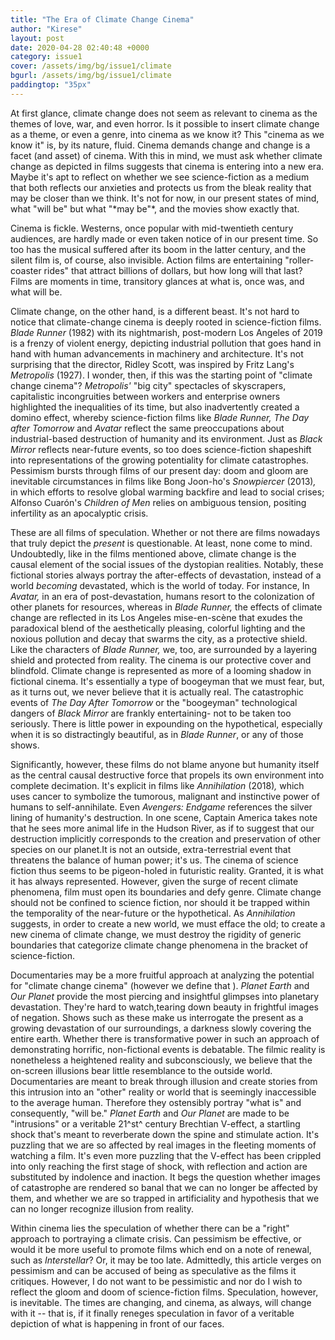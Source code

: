 ```yaml
---
title: "The Era of Climate Change Cinema"
author: "Kirese"
layout: post
date: 2020-04-28 02:40:48 +0000
category: issue1
cover: /assets/img/bg/issue1/climate
bgurl: /assets/img/bg/issue1/climate
paddingtop: "35px"
---
```


<p id="first-paragraph">At first glance, climate change does not seem as relevant to cinema as
the themes of love, war, and even horror. Is it possible to insert
climate change as a theme, or even a genre, into cinema as we know it?
This "cinema as we know it" is, by its nature, fluid. Cinema demands
change and change is a facet (and asset) of cinema. With this in mind,
we must ask whether climate change as depicted in films suggests that
cinema is entering into a new era. Maybe it's apt to reflect on whether
we see science-fiction as a medium that both reflects our anxieties and
protects us from the bleak reality that may be closer than we think.
It's not for now, in our present states of mind, what "will be" but what
"*may be"*, and the movies show exactly that.</p>

Cinema is fickle. Westerns, once popular with mid-twentieth century
audiences, are hardly made or even taken notice of in our present time.
So too has the musical suffered after its boom in the latter century,
and the silent film is, of course, also invisible. Action films are
entertaining "roller-coaster rides" that attract billions of dollars,
but how long will that last? Films are moments in time, transitory
glances at what is, once was, and what will be.

Climate change, on the other hand, is a different beast. It's not hard
to notice that climate-change cinema is deeply rooted in science-fiction
films. *Blade Runner* (1982) with its nightmarish, post-modern Los
Angeles of 2019 is a frenzy of violent energy, depicting industrial
pollution that goes hand in hand with human advancements in machinery
and architecture. It's not surprising that the director, Ridley Scott,
was inspired by Fritz Lang's *Metropolis* (1927). I wonder, then, if
this was the starting point of "climate change cinema"? *Metropolis'*
"big city" spectacles of skyscrapers, capitalistic incongruities between
workers and enterprise owners highlighted the inequalities of its time,
but also inadvertently created a domino effect, whereby science-fiction
films like *Blade Runner,* *The Day after Tomorrow* and *Avatar* reflect
the same preoccupations about industrial-based destruction of humanity
and its environment. Just as *Black Mirror* reflects near-future events,
so too does science-fiction shapeshift into representations of the
growing potentiality for climate catastrophes. Pessimism bursts through
films of our present day: doom and gloom are inevitable circumstances in
films like Bong Joon-ho's *Snowpiercer* (2013)*,* in which efforts to
resolve global warming backfire and lead to social crises; Alfonso
Cuarón's *Children of Men* relies on ambiguous tension, positing
infertility as an apocalyptic crisis.

These are all films of speculation. Whether or not there are films
nowadays that truly depict the *present* is questionable. At least, none
come to mind. Undoubtedly, like in the films mentioned above, climate
change is the causal element of the social issues of the dystopian
realities. Notably, these fictional stories always portray the
after-effects of devastation, instead of a world *becoming* devastated,
which is the world of today. For instance, In *Avatar,* in an era of
post-devastation, humans resort to the colonization of other planets for
resources, whereas in *Blade Runner,* the effects of climate change are
reflected in its Los Angeles mise-en-scène that exudes the paradoxical
blend of the aesthetically pleasing, colorful lighting and the noxious
pollution and decay that swarms the city, as a protective shield. Like
the characters of *Blade Runner,* we, too, are surrounded by a layering
shield and protected from reality. The cinema is our protective cover
and blindfold. Climate change is represented as more of a looming shadow
in fictional cinema. It's essentially a type of boogeyman that we must
fear, but, as it turns out, we never believe that it is actually real.
The catastrophic events of *The Day After Tomorrow* or the "boogeyman"
technological dangers of *Black Mirror* are frankly entertaining- not to
be taken too seriously. There is little power in expounding on the
hypothetical, especially when it is so distractingly beautiful, as in
*Blade Runner*, or any of those shows.

Significantly, however, these films do not blame anyone but humanity
itself as the central causal destructive force that propels its own
environment into complete decimation. It's explicit in films like
*Annihilation* (2018)*,* which uses cancer to symbolize the tumorous,
malignant and instinctive power of humans to self-annihilate. Even
*Avengers: Endgame* references the silver lining of humanity's
destruction. In one scene, Captain America takes note that he sees more
animal life in the Hudson River, as if to suggest that our destruction
implicitly corresponds to the creation and preservation of other species
on our planet.It is not an outside, extra-terrestrial event that
threatens the balance of human power; it's us. The cinema of science
fiction thus seems to be pigeon-holed in futuristic reality. Granted, it
is what it has always represented. However, given the surge of recent
climate phenomena, film must open its boundaries and defy genre. Climate
change should not be confined to science fiction, nor should it be
trapped within the temporality of the near-future or the hypothetical.
As *Annihilation* suggests, in order to create a new world, we must
efface the old; to create a new cinema of climate change, we must
destroy the rigidity of generic boundaries that categorize climate
change phenomena in the bracket of science-fiction.

Documentaries may be a more fruitful approach at analyzing the potential
for "climate change cinema" (however we define that ). *Planet Earth*
and *Our Planet* provide the most piercing and insightful glimpses into
planetary devastation. They're hard to watch,tearing down beauty in
frightful images of negation. Shows such as these make us interrogate
the present as a growing devastation of our surroundings, a darkness
slowly covering the entire earth. Whether there is transformative power
in such an approach of demonstrating horrific, non-fictional events is
debatable. The filmic reality is nonetheless a heightened reality and
subconsciously, we believe that the on-screen illusions bear little
resemblance to the outside world. Documentaries are meant to break
through illusion and create stories from this intrusion into an "other"
reality or world that is seemingly inaccessible to the average human.
Therefore they ostensibly portray "what is" and consequently, "will be."
*Planet Earth* and *Our Planet* are made to be "intrusions" or a
veritable 21^st^ century Brechtian V-effect, a startling shock that's
meant to reverberate down the spine and stimulate action. It's puzzling
that we are so affected by real images in the fleeting moments of
watching a film. It's even more puzzling that the V-effect has been
crippled into only reaching the first stage of shock, with reflection
and action are substituted by indolence and inaction. It begs the
question whether images of catastrophe are rendered so banal that we can
no longer be affected by them, and whether we are so trapped in
artificiality and hypothesis that we can no longer recognize illusion
from reality.

Within cinema lies the speculation of whether there can be a "right"
approach to portraying a climate crisis. Can pessimism be effective, or
would it be more useful to promote films which end on a note of renewal,
such as *Interstellar*? Or, it may be too late. Admittedly, this article
verges on pessimism and can be accused of being as speculative as the
films it critiques. However, I do not want to be pessimistic and nor do
I wish to reflect the gloom and doom of science-fiction films.
Speculation, however, is inevitable. The times are changing, and cinema,
as always, will change with it -- that is, if it finally reneges
speculation in favor of a veritable depiction of what is happening in
front of our faces.
